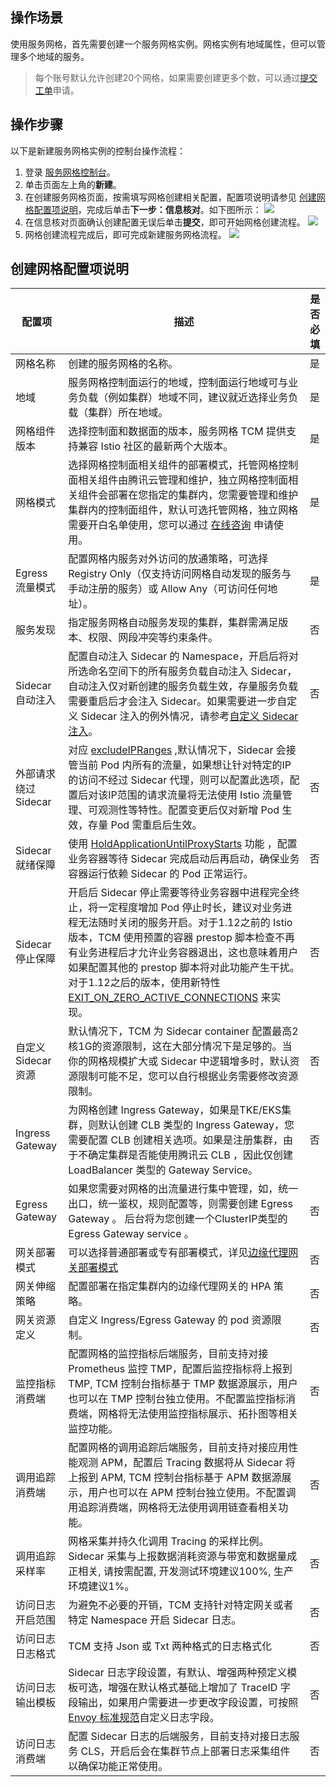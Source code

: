 ## 操作场景
使用服务网格，首先需要创建一个服务网格实例。网格实例有地域属性，但可以管理多个地域的服务。

> 每个账号默认允许创建20个网格，如果需要创建更多个数，可以通过[提交工单](https://console.cloud.tencent.com/workorder/category)申请。

## 操作步骤

以下是新建服务网格实例的控制台操作流程：

1. 登录 [服务网格控制台](https://console.cloud.tencent.com/tke2/mesh)。
2. 单击页面左上角的**新建**。
3. 在创建服务网格页面，按需填写网格创建相关配置，配置项说明请参见 [创建网格配置项说明](#createMeshPara)，完成后单击**下一步：信息核对**。如下图所示：
![](https://main.qcloudimg.com/raw/4105d5d5c6769e9efc7dc31ac49139d9.png)
4. 在信息核对页面确认创建配置无误后单击**提交**，即可开始网格创建流程。
![](https://main.qcloudimg.com/raw/f6a0a6d1e2e1d1e8ee7a87d2ced0b913.png)
5. 网格创建流程完成后，即可完成新建服务网格流程。
![](https://main.qcloudimg.com/raw/efe18d97d1624fa04a54f46fe58c2627.png)

## 创建网格配置项说明 [](id:createMeshPara)

<table>
<thead>
<tr>
<th>配置项</th>
<th>描述</th>
<th>是否必填</th>
</tr>
</thead>
<tbody><tr>
<td>网格名称</td>
<td>创建的服务网格的名称。</td>
<td>是</td>
</tr>
<tr>
<td>地域</td>
<td>服务网格控制面运行的地域，控制面运行地域可与业务负载（例如集群）地域不同，建议就近选择业务负载（集群）所在地域。</td>
<td>是</td>
</tr>
<tr>
<td>网格组件版本</td>
<td>选择控制面和数据面的版本，服务网格 TCM 提供支持兼容 Istio 社区的最新两个大版本。</td>
<td>是</td>
</tr>
<tr>
<td>网格模式</td>
<td>选择网格控制面相关组件的部署模式，托管网格控制面相关组件由腾讯云管理和维护，独立网格控制面相关组件会部署在您指定的集群内，您需要管理和维护集群内的控制面组件，默认可选托管网格，独立网格需要开白名单使用，您可以通过 <a href="https://cloud.tencent.com/online-service?from=connect-us">在线咨询</a> 申请使用。</td>
<td>是</td>
</tr>
<tr>
<td>Egress 流量模式</td>
<td>配置网格内服务对外访问的放通策略，可选择 Registry Only（仅支持访问网格自动发现的服务与手动注册的服务）或 Allow Any（可访问任何地址）。</td>
<td>是</td>
</tr>
<tr>
<td>服务发现</td>
<td>指定服务网格自动服务发现的集群，集群需满足版本、权限、网段冲突等约束条件。</td>
<td>否</td>
</tr>
<tr>
<td>Sidecar 自动注入</td>
<td>配置自动注入 Sidecar 的 Namespace，开启后将对所选命名空间下的所有服务负载自动注入 Sidecar，自动注入仅对新创建的服务负载生效，存量服务负载需要重启后才会注入 Sidecar。如果需要进一步自定义 Sidecar 注入的例外情况，请参考<a href="./更新网格配置.md">自定义 Sidecar 注入</a>。</td>
<td>否</td>
</tr>
<tr>
<td>外部请求绕过 Sidecar</td>
<td>对应 <a href="https://istio.io/latest/zh/docs/tasks/traffic-management/egress/egress-control/#direct-access-to-external-services">excludeIPRanges</a> ,默认情况下，Sidecar 会接管当前 Pod 内所有的流量，如果想让针对特定的IP的访问不经过 Sidecar 代理，则可以配置此选项，配置后对该IP范围的请求流量将无法使用 Istio 流量管理、可观测性等特性。配置变更后仅对新增 Pod 生效，存量 Pod 需重启后生效。 </td>
<td>否</td>
</tr>
<tr>  
<td>Sidecar 就绪保障</td>
<td>使用 <a href="https://istio.io/latest/docs/reference/config/istio.mesh.v1alpha1/#ProxyConfig">HoldApplicationUntilProxyStarts</a> 功能 ，配置业务容器等待 Sidecar 完成启动后再启动，确保业务容器运行依赖 Sidecar 的 Pod 正常运行。</td>
<td>否</td>
</tr> 
<td>Sidecar 停止保障</td>
<td>开启后 Sidecar 停止需要等待业务容器中进程完全终止，将一定程度增加 Pod 停止时长，建议对业务进程无法随时关闭的服务开启。对于1.12之前的 Istio 版本，TCM 使用预置的容器 prestop 脚本检查不再有业务进程后才允许业务容器退出，这也意味着用户如果配置其他的 prestop 脚本将对此功能产生干扰。对于1.12之后的版本，使用新特性 <a href="https://istio.io/latest/news/releases/1.12.x/announcing-1.12/change-notes/">EXIT_ON_ZERO_ACTIVE_CONNECTIONS</a> 来实现。</td>
<td>否</td>
</tr>
<tr>  
<td>自定义 Sidecar 资源</td>
<td>默认情况下，TCM 为 Sidecar container 配置最高2核1G的资源限制，这在大部分情况下是足够的。当你的网格规模扩大或 Sidecar 中逻辑增多时，默认资源限制可能不足，您可以自行根据业务需要修改资源限制。</td>
<td>否</td>
</tr>  
<tr>
<td>Ingress Gateway</td>
<td>为网格创建 Ingress Gateway，如果是TKE/EKS集群，则默认创建 CLB 类型的 Ingress Gateway，您需要配置 CLB 创建相关选项。如果是注册集群，由于不确定集群是否能使用腾讯云 CLB ，因此仅创建 LoadBalancer 类型的 Gateway Service。 </td>
<td>否</td>
</tr>
<tr>
<td>Egress Gateway</td>
<td>如果您需要对网格的出流量进行集中管理，如，统一出口，统一鉴权，规则配置等，则需要创建 Egress Gateway 。 后台将为您创建一个ClusterIP类型的 Egress Gateway service 。</td>
<td>否</td>
</tr>
<tr>
<td>网关部署模式</td>
<td>可以选择普通部署或专有部署模式，详见<a href="../边缘代理网关/边缘代理网关配置.md">边缘代理网关部署模式</a></td>
<td>否</td>
</tr>
<tr>
<td>网关伸缩策略</td>
<td>配置部署在指定集群内的边缘代理网关的 HPA 策略。</td>
<td>否</td>
</tr>
<tr>
<td>网关资源定义</td>
<td>自定义 Ingress/Egress Gateway 的 pod 资源限制。 </td>
<td>否</td>
</tr>
<tr>
<td>监控指标消费端</td>
<td>配置网格的监控指标后端服务，目前支持对接 Prometheus 监控 TMP，配置后监控指标将上报到 TMP, TCM 控制台指标基于 TMP 数据源展示，用户也可以在 TMP 控制台独立使用。不配置监控指标消费端，网格将无法使用监控指标展示、拓扑图等相关监控功能。</td>
<td>否</td>
</tr>
<tr>
<td>调用追踪消费端</td>
<td>配置网格的调用追踪后端服务，目前支持对接应用性能观测 APM，配置后 Tracing 数据将从 Sidecar 将上报到 APM, TCM 控制台指标基于 APM 数据源展示，用户也可以在 APM 控制台独立使用。不配置调用追踪消费端，网格将无法使用调用链查看相关功能。</td>
<td>否</td>
</tr>
<td>调用追踪采样率</td>
<td>网格采集并持久化调用 Tracing 的采样比例。Sidecar 采集与上报数据消耗资源与带宽和数据量成正相关, 请按需配置, 开发测试环境建议100%, 生产环境建议1%。</td>
<td>否</td>
</tr>
<tr>
<td>访问日志开启范围</td>
<td>为避免不必要的开销，TCM 支持针对特定网关或者特定 Namespace 开启 Sidecar 日志。</td>
<td>否</td>
</tr>
<tr>
<td>访问日志日志格式</td>
<td>TCM 支持 Json 或 Txt 两种格式的日志格式化</td>
<td>否</td>
</tr>
<tr>
<td>访问日志输出模板</td>
<td>Sidecar 日志字段设置，有默认、增强两种预定义模板可选，增强在默认格式基础上增加了 TraceID 字段输出，如果用户需要进一步更改字段设置，可按照 <a href="https://www.envoyproxy.io/docs/envoy/latest/configuration/observability/access_log/usage">Envoy 标准规范</a>自定义日志字段。</td>
<td>否</td>
</tr>
<tr>
<td>访问日志消费端</td>
<td>配置 Sidecar 日志的后端服务，目前支持对接日志服务 CLS，开启后会在集群节点上部署日志采集组件以确保功能正常使用。</td>
<td>否</td>
</tr>
</tbody></table>
